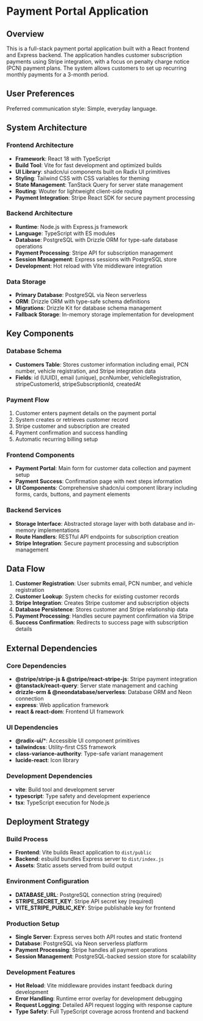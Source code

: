 # Payment Portal Application

## Overview

This is a full-stack payment portal application built with a React frontend and Express backend. The application handles customer subscription payments using Stripe integration, with a focus on penalty charge notice (PCN) payment plans. The system allows customers to set up recurring monthly payments for a 3-month period.

## User Preferences

Preferred communication style: Simple, everyday language.

## System Architecture

### Frontend Architecture
- **Framework**: React 18 with TypeScript
- **Build Tool**: Vite for fast development and optimized builds
- **UI Library**: shadcn/ui components built on Radix UI primitives
- **Styling**: Tailwind CSS with CSS variables for theming
- **State Management**: TanStack Query for server state management
- **Routing**: Wouter for lightweight client-side routing
- **Payment Integration**: Stripe React SDK for secure payment processing

### Backend Architecture
- **Runtime**: Node.js with Express.js framework
- **Language**: TypeScript with ES modules
- **Database**: PostgreSQL with Drizzle ORM for type-safe database operations
- **Payment Processing**: Stripe API for subscription management
- **Session Management**: Express sessions with PostgreSQL store
- **Development**: Hot reload with Vite middleware integration

### Data Storage
- **Primary Database**: PostgreSQL via Neon serverless
- **ORM**: Drizzle ORM with type-safe schema definitions
- **Migrations**: Drizzle Kit for database schema management
- **Fallback Storage**: In-memory storage implementation for development

## Key Components

### Database Schema
- **Customers Table**: Stores customer information including email, PCN number, vehicle registration, and Stripe integration data
- **Fields**: id (UUID), email (unique), pcnNumber, vehicleRegistration, stripeCustomerId, stripeSubscriptionId, createdAt

### Payment Flow
1. Customer enters payment details on the payment portal
2. System creates or retrieves customer record
3. Stripe customer and subscription are created
4. Payment confirmation and success handling
5. Automatic recurring billing setup

### Frontend Components
- **Payment Portal**: Main form for customer data collection and payment setup
- **Payment Success**: Confirmation page with next steps information
- **UI Components**: Comprehensive shadcn/ui component library including forms, cards, buttons, and payment elements

### Backend Services
- **Storage Interface**: Abstracted storage layer with both database and in-memory implementations
- **Route Handlers**: RESTful API endpoints for subscription creation
- **Stripe Integration**: Secure payment processing and subscription management

## Data Flow

1. **Customer Registration**: User submits email, PCN number, and vehicle registration
2. **Customer Lookup**: System checks for existing customer records
3. **Stripe Integration**: Creates Stripe customer and subscription objects
4. **Database Persistence**: Stores customer and Stripe relationship data
5. **Payment Processing**: Handles secure payment confirmation via Stripe
6. **Success Confirmation**: Redirects to success page with subscription details

## External Dependencies

### Core Dependencies
- **@stripe/stripe-js & @stripe/react-stripe-js**: Stripe payment integration
- **@tanstack/react-query**: Server state management and caching
- **drizzle-orm & @neondatabase/serverless**: Database ORM and Neon connection
- **express**: Web application framework
- **react & react-dom**: Frontend UI framework

### UI Dependencies
- **@radix-ui/***: Accessible UI component primitives
- **tailwindcss**: Utility-first CSS framework
- **class-variance-authority**: Type-safe variant management
- **lucide-react**: Icon library

### Development Dependencies
- **vite**: Build tool and development server
- **typescript**: Type safety and development experience
- **tsx**: TypeScript execution for Node.js

## Deployment Strategy

### Build Process
- **Frontend**: Vite builds React application to `dist/public`
- **Backend**: esbuild bundles Express server to `dist/index.js`
- **Assets**: Static assets served from build output

### Environment Configuration
- **DATABASE_URL**: PostgreSQL connection string (required)
- **STRIPE_SECRET_KEY**: Stripe API secret key (required)
- **VITE_STRIPE_PUBLIC_KEY**: Stripe publishable key for frontend

### Production Setup
- **Single Server**: Express serves both API routes and static frontend
- **Database**: PostgreSQL via Neon serverless platform
- **Payment Processing**: Stripe handles all payment operations
- **Session Management**: PostgreSQL-backed session store for scalability

### Development Features
- **Hot Reload**: Vite middleware provides instant feedback during development
- **Error Handling**: Runtime error overlay for development debugging
- **Request Logging**: Detailed API request logging with response capture
- **Type Safety**: Full TypeScript coverage across frontend and backend